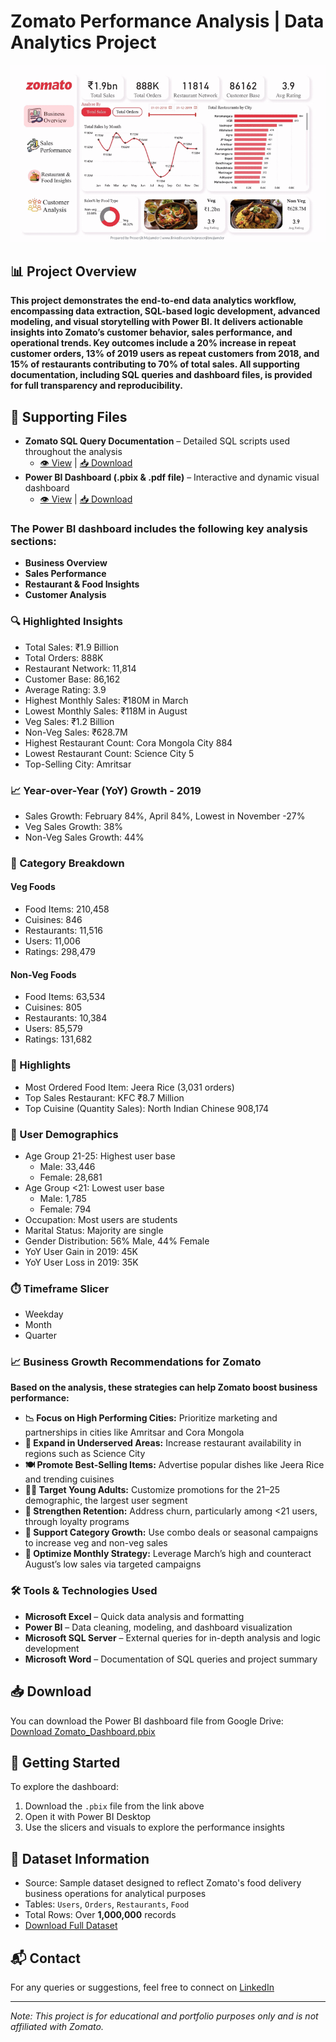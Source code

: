 # Zomato Performance Analysis | Data Analytics Project

  ![Dashboard GIF](https://github.com/prosenjit500/Zomato_Performance_Analysis/blob/main/Zomato%20Performance%20Analysis.gif)

## 📊 Project Overview  
  **This project demonstrates the end-to-end data analytics workflow, encompassing data extraction, SQL-based logic development, advanced modeling, and visual storytelling with Power BI. It delivers actionable insights into Zomato’s customer behavior, sales performance, and operational trends. Key outcomes include a 20% increase in repeat customer orders, 13% of 2019 users as repeat customers from 2018, and 15% of restaurants contributing to 70% of total sales. All supporting documentation, including SQL queries and dashboard files, is provided for full transparency and reproducibility.**


## 📄 Supporting Files
- **Zomato SQL Query Documentation** – Detailed SQL scripts used throughout the analysis
  -   [👁️ View](https://github.com/prosenjit500/Zomato_Performance_Analysis/blob/main/Zomato%20SQL%20Query%20Documentation.pdf) | [📥 Download](https://drive.google.com/drive/folders/1RA2tFu_CABDJ4KHfqoGcRE53m8yu1-u6?usp=drive_link)
- **Power BI Dashboard (.pbix & .pdf file)** – Interactive and dynamic visual dashboard
  -   [👁️ View](https://github.com/prosenjit500/Zomato_Performance_Analysis/blob/main/Zomato%20Performance%20Analysis%20Dashboard.pdf) | [📥 Download](https://drive.google.com/drive/folders/1RA2tFu_CABDJ4KHfqoGcRE53m8yu1-u6?usp=drive_link)

###   The Power BI dashboard includes the following key analysis sections:
- **Business Overview**
- **Sales Performance**
- **Restaurant & Food Insights**
- **Customer Analysis**
  
### 🔍 Highlighted Insights
- Total Sales: ₹1.9 Billion
- Total Orders: 888K
- Restaurant Network: 11,814
- Customer Base: 86,162
- Average Rating: 3.9
- Highest Monthly Sales: ₹180M in March
- Lowest Monthly Sales: ₹118M in August
- Veg Sales: ₹1.2 Billion
- Non-Veg Sales: ₹628.7M
- Highest Restaurant Count: Cora Mongola City 884
- Lowest Restaurant Count: Science City 5
- Top-Selling City: Amritsar

### 📈 Year-over-Year (YoY) Growth - 2019
- Sales Growth: February 84%, April 84%, Lowest in November -27%
- Veg Sales Growth: 38%
- Non-Veg Sales Growth: 44%

### 🍲 Category Breakdown
#### Veg Foods
- Food Items: 210,458
- Cuisines: 846
- Restaurants: 11,516
- Users: 11,006
- Ratings: 298,479

#### Non-Veg Foods
- Food Items: 63,534
- Cuisines: 805
- Restaurants: 10,384
- Users: 85,579
- Ratings: 131,682

### 🥇 Highlights
- Most Ordered Food Item: Jeera Rice (3,031 orders)
- Top Sales Restaurant: KFC ₹8.7 Million
- Top Cuisine (Quantity Sales): North Indian Chinese 908,174

### 👥 User Demographics
- Age Group 21-25: Highest user base
  - Male: 33,446
  - Female: 28,681
- Age Group <21: Lowest user base
  - Male: 1,785
  - Female: 794
- Occupation: Most users are students
- Marital Status: Majority are single
- Gender Distribution: 56% Male, 44% Female
- YoY User Gain in 2019: 45K
- YoY User Loss in 2019: 35K

### ⏱️ Timeframe Slicer
- Weekday
- Month
- Quarter


###	📈 Business Growth Recommendations for Zomato
**Based on the analysis, these strategies can help Zomato boost business performance:**
-	**📉 Focus on High Performing Cities:** Prioritize marketing and partnerships in cities like Amritsar and Cora Mongola
-	**🧭 Expand in Underserved Areas:** Increase restaurant availability in regions such as Science City
-	**🍽️ Promote Best-Selling Items:** Advertise popular dishes like Jeera Rice and trending cuisines
-	**🧑‍🎓 Target Young Adults:** Customize promotions for the 21–25 demographic, the largest user segment
-	**🔁 Strengthen Retention:** Address churn, particularly among <21 users, through loyalty programs
-	**🥗 Support Category Growth:** Use combo deals or seasonal campaigns to increase veg and non-veg sales
-	**📆 Optimize Monthly Strategy:** Leverage March’s high and counteract August’s low sales via targeted campaigns

  
### 🛠 Tools & Technologies Used
-	**Microsoft Excel** – Quick data analysis and formatting
-	**Power BI** – Data cleaning, modeling, and dashboard visualization
-	**Microsoft SQL Server** – External queries for in-depth analysis and logic development
-	**Microsoft Word** – Documentation of SQL queries and project summary


## 📥 Download
You can download the Power BI dashboard file from Google Drive:
[Download Zomato_Dashboard.pbix](https://drive.google.com/drive/folders/1RA2tFu_CABDJ4KHfqoGcRE53m8yu1-u6?usp=drive_link)


## 🚀 Getting Started
To explore the dashboard:
1. Download the `.pbix` file from the link above
2. Open it with Power BI Desktop
3. Use the slicers and visuals to explore the performance insights

## 📁 Dataset Information
- Source: Sample dataset designed to reflect Zomato's food delivery business operations for analytical purposes
- Tables: `Users`, `Orders`, `Restaurants`, `Food`
- Total Rows: Over **1,000,000** records
- [Download Full Dataset](https://drive.google.com/drive/folders/1RA2tFu_CABDJ4KHfqoGcRE53m8yu1-u6?usp=drive_link)


## 📬 Contact
For any queries or suggestions, feel free to connect on [LinkedIn](https://www.linkedin.com/in/prosenjitmajumder)

---

*Note: This project is for educational and portfolio purposes only and is not affiliated with Zomato.*



